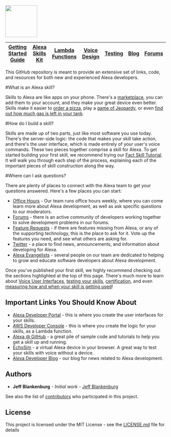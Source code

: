 <img src="https://github.com/jeffblankenburg/alexa/blob/master/images/alexalogo.png" height="100">

| [Getting Started Guide](https://developer.amazon.com/public/solutions/alexa/alexa-skills-kit/getting-started-guide) | [Alexa Skills Kit](https://developer.amazon.com/public/solutions/alexa/alexa-skills-kit/content/alexa-skills-developer-training) | [Lambda Functions](https://developer.amazon.com/public/solutions/alexa/alexa-skills-kit/docs/developing-an-alexa-skill-as-a-lambda-function) | [Voice Design](https://developer.amazon.com/public/solutions/alexa/alexa-skills-kit/docs/alexa-skills-kit-voice-design-best-practices) | [Testing](https://developer.amazon.com/public/solutions/alexa/alexa-skills-kit/docs/testing-an-alexa-skill) | [Blog](https://developer.amazon.com/public/community/blog/tag/Alexa) | [Forums](https://forums.developer.amazon.com/spaces/23/Alexa+Skills+Kit.html) |
|---------|-------------|----------------|------------------------|-----------|-----------------|-------------|

<!--![](https://github.com/jeffblankenburg/alexa/blob/master/images/alexalogo.png)

| [Begin](https://github.com/jeffblankenburg/alexa) | [Tutorials](https://github.com/jeffblankenburg/alexa/tree/master/tutorials) | [Code Samples](https://github.com/jeffblankenburg/alexa/tree/master/code_samples) | [Voice User Interface](https://github.com/jeffblankenburg/alexa/tree/master/voice_user_interface) | [Testing](https://github.com/jeffblankenburg/alexa/tree/master/testing) | [Certification](https://github.com/jeffblankenburg/alexa/tree/master/certification) | [Analytics](https://github.com/jeffblankenburg/alexa/tree/master/analytics) |
|---------|-------------|----------------|------------------------|-----------|-----------------|-------------|
-->

This GitHub repository is meant to provide an extensive set of links, code, and resources for both new and experienced Alexa developers.

#What is an Alexa skill?

Skills to Alexa are like apps on your phone.  There's a [marketplace](http://amazon.com/skills), you can add them to your account, and they make your great device even better.  Skills make it easier to [order a pizza](https://www.amazon.com/Dominos-Pizza-LLC/dp/B01B5G99CC/ref=sr_1_1?s=digital-skills&ie=UTF8&qid=1480978760&sr=1-1&keywords=dominos), play a [game of Jeopardy](https://www.amazon.com/Sony-Pictures-Television-Jeopardy-J6/dp/B019G0M2WS/ref=sr_1_1?s=digital-skills&ie=UTF8&qid=1480978784&sr=1-1&keywords=jeopardy), or even [find out how much gas is left in your tank](https://www.amazon.com/Automatic/dp/B017OJL1IE/ref=sr_1_1?s=digital-skills&ie=UTF8&qid=1480978809&sr=1-1&keywords=automatic).

#How do I build a skill?

Skills are made up of two parts, just like most software you use today.  There's the server-side logic: the code that makes your skill take action, and there's the user interface, which is made entirely of your user's voice commands.  These two pieces together comprise a skill for Alexa.  To get started building your first skill, we recommend trying our [Fact Skill Tutorial](https://github.com/alexa/skill-sample-nodejs-fact).  It will walk you through each step of the process, explaining each of the important pieces of skill construction along the way.

#Where can I ask questions?

There are plenty of places to connect with the Alexa team to get your questions answered.  Here's a few places you can start:

* [Office Hours](https://attendee.gotowebinar.com/rt/8389200425172113931) - Our team runs office hours weekly, where you can come learn more about Alexa development, as well as ask specific questions to our moderators.
* [Forums](https://forums.developer.amazon.com/spaces/23/index.html) - there is an active community of developers working together to solve development problems in our forums.
* [Feature Requests](https://forums.developer.amazon.com/spaces/185/index.html) - if there are features missing from Alexa, or any of the supporting technology, this is the place to ask for it.  Vote up the features you need, and see what others are asking for.
* [Twitter](http://twitter.com/alexadevs) - a place to find news, announcements, and information about developing for Alexa.
* [Alexa Evangelists](https://github.com/jeffblankenburg/alexa/tree/master/evangelists) - several people on our team are dedicated to helping to grow and educate software developers about Alexa development.


Once you've published your first skill, we highly recommend checking out the sections highlighted at the top of this page.  There's much more to learn about [Voice User Interfaces](https://github.com/jeffblankenburg/alexa/tree/master/voice_user_interface), [testing your skills](https://github.com/jeffblankenburg/alexa/tree/master/testing), [certification](https://github.com/jeffblankenburg/alexa/tree/master/certification), and even [measuring how and when your skill is getting used](https://github.com/jeffblankenburg/alexa/tree/master/analytics)!

## Important Links You Should Know About

* [Alexa Developer Portal](http://developer.amazon.com) - this is where you create the user interfaces for your skills.
* [AWS Developer Console](http://aws.amazon.com) - this is where you create the logic for your skills, as a Lambda function.
* [Alexa @ GitHub](http://github.com/alexa) - a great pile of sample code and tutorials to help you get a skill up and running.
* [EchoSim](http://echosim.io) - a virtual Alexa device in your browser.  A great way to test your skills with voice without a device.
* [Alexa Developer Blog](https://developer.amazon.com/public/community/blog/tag/Alexa) - our blog for news related to Alexa development.

## Authors

* **Jeff Blankenburg** - *Initial work* - [Jeff Blankenburg](https://github.com/jeffblankenburg)

See also the list of [contributors](https://github.com/jeffblankenburg/alexa/contributors) who participated in this project.

## License

This project is licensed under the MIT License - see the [LICENSE.md](LICENSE.md) file for details

